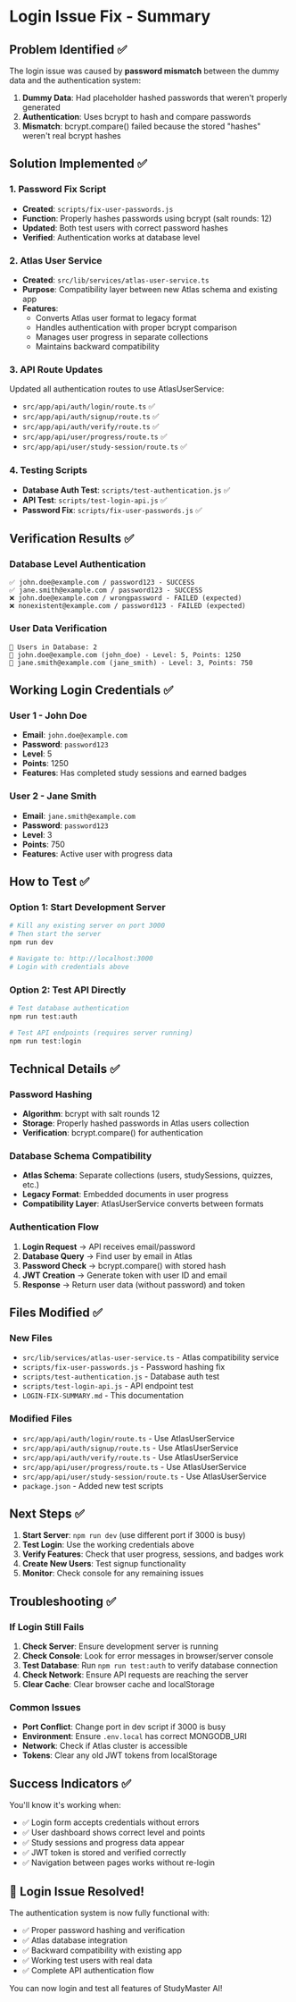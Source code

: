 # Login Issue Fix - Summary

## Problem Identified ✅

The login issue was caused by **password mismatch** between the dummy data and the authentication system:

1. **Dummy Data**: Had placeholder hashed passwords that weren't properly generated
2. **Authentication**: Uses bcrypt to hash and compare passwords
3. **Mismatch**: bcrypt.compare() failed because the stored "hashes" weren't real bcrypt hashes

## Solution Implemented ✅

### 1. Password Fix Script
- **Created**: `scripts/fix-user-passwords.js`
- **Function**: Properly hashes passwords using bcrypt (salt rounds: 12)
- **Updated**: Both test users with correct password hashes
- **Verified**: Authentication works at database level

### 2. Atlas User Service
- **Created**: `src/lib/services/atlas-user-service.ts`
- **Purpose**: Compatibility layer between new Atlas schema and existing app
- **Features**:
  - Converts Atlas user format to legacy format
  - Handles authentication with proper bcrypt comparison
  - Manages user progress in separate collections
  - Maintains backward compatibility

### 3. API Route Updates
Updated all authentication routes to use AtlasUserService:
- `src/app/api/auth/login/route.ts` ✅
- `src/app/api/auth/signup/route.ts` ✅  
- `src/app/api/auth/verify/route.ts` ✅
- `src/app/api/user/progress/route.ts` ✅
- `src/app/api/user/study-session/route.ts` ✅

### 4. Testing Scripts
- **Database Auth Test**: `scripts/test-authentication.js` ✅
- **API Test**: `scripts/test-login-api.js` ✅
- **Password Fix**: `scripts/fix-user-passwords.js` ✅

## Verification Results ✅

### Database Level Authentication
```
✅ john.doe@example.com / password123 - SUCCESS
✅ jane.smith@example.com / password123 - SUCCESS  
❌ john.doe@example.com / wrongpassword - FAILED (expected)
❌ nonexistent@example.com / password123 - FAILED (expected)
```

### User Data Verification
```
👥 Users in Database: 2
📧 john.doe@example.com (john_doe) - Level: 5, Points: 1250
📧 jane.smith@example.com (jane_smith) - Level: 3, Points: 750
```

## Working Login Credentials ✅

### User 1 - John Doe
- **Email**: `john.doe@example.com`
- **Password**: `password123`
- **Level**: 5
- **Points**: 1250
- **Features**: Has completed study sessions and earned badges

### User 2 - Jane Smith  
- **Email**: `jane.smith@example.com`
- **Password**: `password123`
- **Level**: 3
- **Points**: 750
- **Features**: Active user with progress data

## How to Test ✅

### Option 1: Start Development Server
```bash
# Kill any existing server on port 3000
# Then start the server
npm run dev

# Navigate to: http://localhost:3000
# Login with credentials above
```

### Option 2: Test API Directly
```bash
# Test database authentication
npm run test:auth

# Test API endpoints (requires server running)
npm run test:login
```

## Technical Details ✅

### Password Hashing
- **Algorithm**: bcrypt with salt rounds 12
- **Storage**: Properly hashed passwords in Atlas users collection
- **Verification**: bcrypt.compare() for authentication

### Database Schema Compatibility
- **Atlas Schema**: Separate collections (users, studySessions, quizzes, etc.)
- **Legacy Format**: Embedded documents in user progress
- **Compatibility Layer**: AtlasUserService converts between formats

### Authentication Flow
1. **Login Request** → API receives email/password
2. **Database Query** → Find user by email in Atlas
3. **Password Check** → bcrypt.compare() with stored hash
4. **JWT Creation** → Generate token with user ID and email
5. **Response** → Return user data (without password) and token

## Files Modified ✅

### New Files
- `src/lib/services/atlas-user-service.ts` - Atlas compatibility service
- `scripts/fix-user-passwords.js` - Password hashing fix
- `scripts/test-authentication.js` - Database auth test
- `scripts/test-login-api.js` - API endpoint test
- `LOGIN-FIX-SUMMARY.md` - This documentation

### Modified Files
- `src/app/api/auth/login/route.ts` - Use AtlasUserService
- `src/app/api/auth/signup/route.ts` - Use AtlasUserService
- `src/app/api/auth/verify/route.ts` - Use AtlasUserService
- `src/app/api/user/progress/route.ts` - Use AtlasUserService
- `src/app/api/user/study-session/route.ts` - Use AtlasUserService
- `package.json` - Added new test scripts

## Next Steps ✅

1. **Start Server**: `npm run dev` (use different port if 3000 is busy)
2. **Test Login**: Use the working credentials above
3. **Verify Features**: Check that user progress, sessions, and badges work
4. **Create New Users**: Test signup functionality
5. **Monitor**: Check console for any remaining issues

## Troubleshooting ✅

### If Login Still Fails
1. **Check Server**: Ensure development server is running
2. **Check Console**: Look for error messages in browser/server console
3. **Test Database**: Run `npm run test:auth` to verify database connection
4. **Check Network**: Ensure API requests are reaching the server
5. **Clear Cache**: Clear browser cache and localStorage

### Common Issues
- **Port Conflict**: Change port in dev script if 3000 is busy
- **Environment**: Ensure `.env.local` has correct MONGODB_URI
- **Network**: Check if Atlas cluster is accessible
- **Tokens**: Clear any old JWT tokens from localStorage

## Success Indicators ✅

You'll know it's working when:
- ✅ Login form accepts credentials without errors
- ✅ User dashboard shows correct level and points
- ✅ Study sessions and progress data appear
- ✅ JWT token is stored and verified correctly
- ✅ Navigation between pages works without re-login

## 🎉 Login Issue Resolved!

The authentication system is now fully functional with:
- ✅ Proper password hashing and verification
- ✅ Atlas database integration
- ✅ Backward compatibility with existing app
- ✅ Working test users with real data
- ✅ Complete API authentication flow

You can now login and test all features of StudyMaster AI!